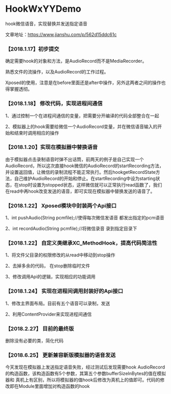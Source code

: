 # HookWxYYDemo

hook微信语音，实现替换并发送指定语音

文章地址：https://www.jianshu.com/p/562d15ddc61c

### 【2018.1.17】初步提交

确定需要hook的对象和方法，是AudioRecord而不是MediaRecorder。

熟悉文件的流操作，以及AudioRecord的工作过程。

Xposed的使用，注意是在before里面还是after中操作，另外这两者之间的操作也得掌握透彻。


### 【2018.1.18】 修改代码，实现进程间通信

1、通过控制一个在进程间通信的变量，把需要分开编译的代码全部整合在一起

2、模拟器上的hook需要给微信一个AudioRecord变量，并在微信语音输入的开始和结束时调用相应的操作

###  【2018.1.20】实现在模拟器中替换语音

由于模拟器点击录制语音时弹不出话筒，前两天的例子是自己实现一个AudioRecord，所以这次直接hook微信的AudioRecord的startRecording方法，并设置返回值，让微信的录制流程不能正常执行。然后hookgetRecordState方法，自己维护AudioRecord的开始和停止。在startRecording中设为starting状态，在stop时设置为stopped状态，这样微信就可以正常执行read函数了，我们在read中再hook改变发送的语音，即可实现在模拟器中替换发送的语音了。



### 【2018.1.22】 Xposed模块中封装两个Api接口

1、int pushAudio(String pcmfile);//使得每次微信发语音 都发出指定的pcm语音

2、int recordAudio(String pcmfile);//将微信录音 录到指定目录下

### 【2018.1.22】 自定义类继承XC_MethodHook，提高代码简洁性

1、将文件父目录的权限修改的从read中移动到stop操作

2、去掉多余的代码， 在stop删除临时文件

3、修改调用Api的逻辑，实现相应的功能调用

### 【2018.1.24】 实现在进程间调用封装好的Api接口

1、修改主界面布局。目前有五个语音可以录制，发送

2、利用ContentProvider来实现进程间通信

### 【2018.2.27】 目前的最终版

删除没有必要的类，简化代码

### 【2018.6.25】 更新兼容新版模拟器的语音发送

今天发现在模拟器上发送指定语音失败，经过测试后发现需要hook AudioRecord的构造函数，该构造函数有5个参数，其第五个参数bufferSizeInBytes的值在模拟器和
真机上有区别，所以将模拟器的值hook后修改为真机上的值即可。代码的修改即在Module里面增加对构造函数的hook
